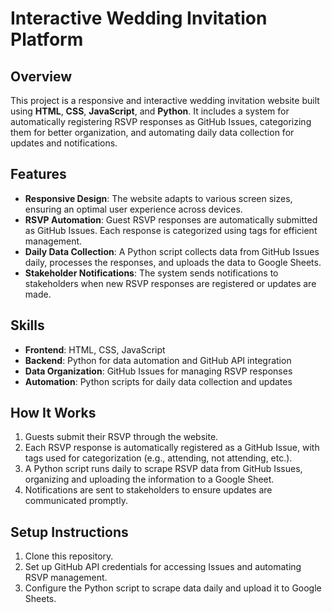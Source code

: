 
# Interactive Wedding Invitation Platform

## Overview
This project is a responsive and interactive wedding invitation website built using **HTML**, **CSS**, **JavaScript**, and **Python**. It includes a system for automatically registering RSVP responses as GitHub Issues, categorizing them for better organization, and automating daily data collection for updates and notifications.

## Features
- **Responsive Design**: The website adapts to various screen sizes, ensuring an optimal user experience across devices.
- **RSVP Automation**: Guest RSVP responses are automatically submitted as GitHub Issues. Each response is categorized using tags for efficient management.
- **Daily Data Collection**: A Python script collects data from GitHub Issues daily, processes the responses, and uploads the data to Google Sheets.
- **Stakeholder Notifications**: The system sends notifications to stakeholders when new RSVP responses are registered or updates are made.

## Skills
- **Frontend**: HTML, CSS, JavaScript
- **Backend**: Python for data automation and GitHub API integration
- **Data Organization**: GitHub Issues for managing RSVP responses
- **Automation**: Python scripts for daily data collection and updates

## How It Works
1. Guests submit their RSVP through the website.
2. Each RSVP response is automatically registered as a GitHub Issue, with tags used for categorization (e.g., attending, not attending, etc.).
3. A Python script runs daily to scrape RSVP data from GitHub Issues, organizing and uploading the information to a Google Sheet.
4. Notifications are sent to stakeholders to ensure updates are communicated promptly.

## Setup Instructions
1. Clone this repository.
2. Set up GitHub API credentials for accessing Issues and automating RSVP management.
3. Configure the Python script to scrape data daily and upload it to Google Sheets.
